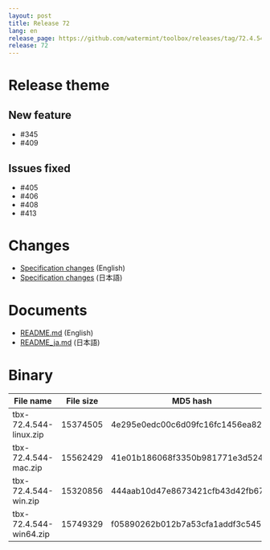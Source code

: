 ```yaml
---
layout: post
title: Release 72
lang: en
release_page: https://github.com/watermint/toolbox/releases/tag/72.4.544
release: 72
---
```


# Release theme

## New feature

* #345
* #409

## Issues fixed

* #405
* #406
* #408
* #413

# Changes

* [Specification changes](https://github.com/watermint/toolbox/blob/72.4.544/doc/generated/changes.md) (English)
* [Specification changes](https://github.com/watermint/toolbox/blob/72.4.544/doc/generated_ja/changes.md) (日本語)

# Documents

* [README.md](https://github.com/watermint/toolbox/blob/72.4.544/README.md) (English)
* [README_ja.md](https://github.com/watermint/toolbox/blob/72.4.544/README_ja.md) (日本語)

# Binary

| File name              | File size | MD5 hash                         | SHA256 hash                                                      |
|------------------------|-----------|----------------------------------|------------------------------------------------------------------|
| tbx-72.4.544-linux.zip | 15374505  | 4e295e0edc00c6d09fc16fc1456ea82b | 47a43221de343e8881c6c1f97ffcf55b8006cb306e8706f038bca68f9352a882 |
| tbx-72.4.544-mac.zip   | 15562429  | 41e01b186068f3350b981771e3d524a7 | 6c1efaabf498792e8471ff922f071a534e9707b4ae5ff5a9f5b5b46856f3aeb6 |
| tbx-72.4.544-win.zip   | 15320856  | 444aab10d47e8673421cfb43d42fb670 | 224040ab6b7cd1ec2a42b29176f01b06609241e0c72cdc07efced734fec793ac |
| tbx-72.4.544-win64.zip | 15749329  | f05890262b012b7a53cfa1addf3c5451 | dca563cc9c84551b943ecaabe9ed126b363b1b8cf1cd8969af9bcb7b92056075 |



